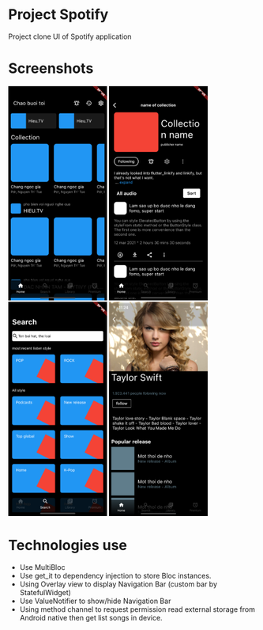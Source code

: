 # Project Spotify
Project clone UI of Spotify application

# Screenshots
<p float="left">
  <img src="fake_spotify/screenshot/1.png" width="200px"</img>             
  <img src="fake_spotify/screenshot/2.png" width="200px"</img>             
  <img src="fake_spotify/screenshot/3.png" width="200px"</img>            
  <img src="fake_spotify/screenshot/4.png" width="200px"</img>         
</p>

# Technologies use
* Use MultiBloc 
* Use get_it to dependency injection to store Bloc instances.
* Using Overlay view to display Navigation Bar (custom bar by StatefulWidget)
* Use ValueNotifier to show/hide Navigation Bar
* Using method channel to request permission read external storage from Android native then get list songs in device.
